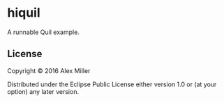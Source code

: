 # hiquil

A runnable Quil example.

## License

Copyright © 2016 Alex Miller

Distributed under the Eclipse Public License either version 1.0 or (at
your option) any later version.
